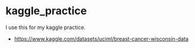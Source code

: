 # kaggle_practice
I use this for my kaggle practice.


* https://www.kaggle.com/datasets/uciml/breast-cancer-wisconsin-data
